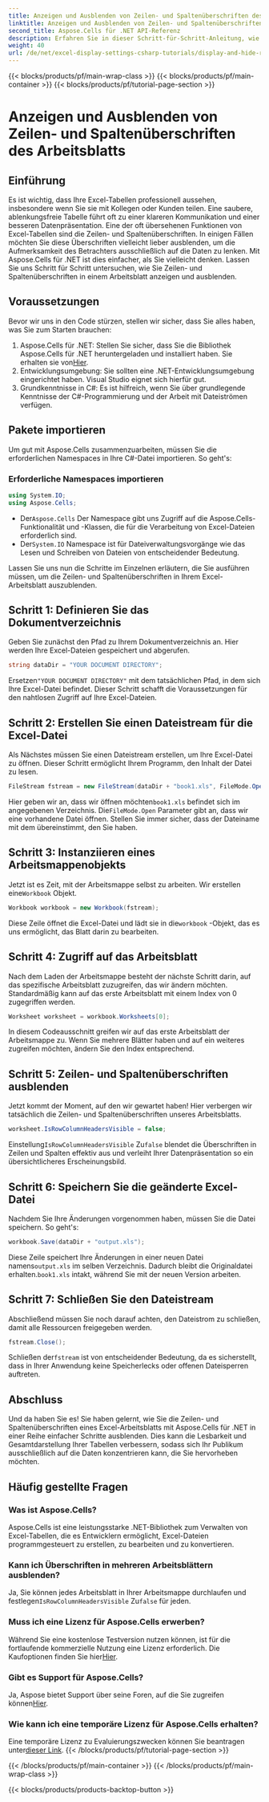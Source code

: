 ```yaml
---
title: Anzeigen und Ausblenden von Zeilen- und Spaltenüberschriften des Arbeitsblatts
linktitle: Anzeigen und Ausblenden von Zeilen- und Spaltenüberschriften des Arbeitsblatts
second_title: Aspose.Cells für .NET API-Referenz
description: Erfahren Sie in dieser Schritt-für-Schritt-Anleitung, wie Sie mit Aspose.Cells für .NET Zeilen- und Spaltenüberschriften in Excel ausblenden.
weight: 40
url: /de/net/excel-display-settings-csharp-tutorials/display-and-hide-row-column-headers-of-worksheet/
---
```


{{< blocks/products/pf/main-wrap-class >}}
{{< blocks/products/pf/main-container >}}
{{< blocks/products/pf/tutorial-page-section >}}

# Anzeigen und Ausblenden von Zeilen- und Spaltenüberschriften des Arbeitsblatts

## Einführung

Es ist wichtig, dass Ihre Excel-Tabellen professionell aussehen, insbesondere wenn Sie sie mit Kollegen oder Kunden teilen. Eine saubere, ablenkungsfreie Tabelle führt oft zu einer klareren Kommunikation und einer besseren Datenpräsentation. Eine der oft übersehenen Funktionen von Excel-Tabellen sind die Zeilen- und Spaltenüberschriften. In einigen Fällen möchten Sie diese Überschriften vielleicht lieber ausblenden, um die Aufmerksamkeit des Betrachters ausschließlich auf die Daten zu lenken. Mit Aspose.Cells für .NET ist dies einfacher, als Sie vielleicht denken. Lassen Sie uns Schritt für Schritt untersuchen, wie Sie Zeilen- und Spaltenüberschriften in einem Arbeitsblatt anzeigen und ausblenden.

## Voraussetzungen

Bevor wir uns in den Code stürzen, stellen wir sicher, dass Sie alles haben, was Sie zum Starten brauchen:

1.  Aspose.Cells für .NET: Stellen Sie sicher, dass Sie die Bibliothek Aspose.Cells für .NET heruntergeladen und installiert haben. Sie erhalten sie von[Hier](https://releases.aspose.com/cells/net/).
2. Entwicklungsumgebung: Sie sollten eine .NET-Entwicklungsumgebung eingerichtet haben. Visual Studio eignet sich hierfür gut.
3. Grundkenntnisse in C#: Es ist hilfreich, wenn Sie über grundlegende Kenntnisse der C#-Programmierung und der Arbeit mit Dateiströmen verfügen.

## Pakete importieren

Um gut mit Aspose.Cells zusammenzuarbeiten, müssen Sie die erforderlichen Namespaces in Ihre C#-Datei importieren. So geht's:

### Erforderliche Namespaces importieren

```csharp
using System.IO;
using Aspose.Cells;
```

-  Der`Aspose.Cells` Der Namespace gibt uns Zugriff auf die Aspose.Cells-Funktionalität und -Klassen, die für die Verarbeitung von Excel-Dateien erforderlich sind.
-  Der`System.IO` Namespace ist für Dateiverwaltungsvorgänge wie das Lesen und Schreiben von Dateien von entscheidender Bedeutung.

Lassen Sie uns nun die Schritte im Einzelnen erläutern, die Sie ausführen müssen, um die Zeilen- und Spaltenüberschriften in Ihrem Excel-Arbeitsblatt auszublenden.

## Schritt 1: Definieren Sie das Dokumentverzeichnis

Geben Sie zunächst den Pfad zu Ihrem Dokumentverzeichnis an. Hier werden Ihre Excel-Dateien gespeichert und abgerufen.

```csharp
string dataDir = "YOUR DOCUMENT DIRECTORY";
```

 Ersetzen`"YOUR DOCUMENT DIRECTORY"` mit dem tatsächlichen Pfad, in dem sich Ihre Excel-Datei befindet. Dieser Schritt schafft die Voraussetzungen für den nahtlosen Zugriff auf Ihre Excel-Dateien.

## Schritt 2: Erstellen Sie einen Dateistream für die Excel-Datei

Als Nächstes müssen Sie einen Dateistream erstellen, um Ihre Excel-Datei zu öffnen. Dieser Schritt ermöglicht Ihrem Programm, den Inhalt der Datei zu lesen.

```csharp
FileStream fstream = new FileStream(dataDir + "book1.xls", FileMode.Open);
```

 Hier geben wir an, dass wir öffnen möchten`book1.xls` befindet sich im angegebenen Verzeichnis. Die`FileMode.Open` Parameter gibt an, dass wir eine vorhandene Datei öffnen. Stellen Sie immer sicher, dass der Dateiname mit dem übereinstimmt, den Sie haben.

## Schritt 3: Instanziieren eines Arbeitsmappenobjekts

 Jetzt ist es Zeit, mit der Arbeitsmappe selbst zu arbeiten. Wir erstellen eine`Workbook` Objekt.

```csharp
Workbook workbook = new Workbook(fstream);
```

 Diese Zeile öffnet die Excel-Datei und lädt sie in die`workbook` -Objekt, das es uns ermöglicht, das Blatt darin zu bearbeiten.

## Schritt 4: Zugriff auf das Arbeitsblatt

Nach dem Laden der Arbeitsmappe besteht der nächste Schritt darin, auf das spezifische Arbeitsblatt zuzugreifen, das wir ändern möchten. Standardmäßig kann auf das erste Arbeitsblatt mit einem Index von 0 zugegriffen werden.

```csharp
Worksheet worksheet = workbook.Worksheets[0];
```

In diesem Codeausschnitt greifen wir auf das erste Arbeitsblatt der Arbeitsmappe zu. Wenn Sie mehrere Blätter haben und auf ein weiteres zugreifen möchten, ändern Sie den Index entsprechend.

## Schritt 5: Zeilen- und Spaltenüberschriften ausblenden

Jetzt kommt der Moment, auf den wir gewartet haben! Hier verbergen wir tatsächlich die Zeilen- und Spaltenüberschriften unseres Arbeitsblatts.

```csharp
worksheet.IsRowColumnHeadersVisible = false;
```

 Einstellung`IsRowColumnHeadersVisible` Zu`false` blendet die Überschriften in Zeilen und Spalten effektiv aus und verleiht Ihrer Datenpräsentation so ein übersichtlicheres Erscheinungsbild.

## Schritt 6: Speichern Sie die geänderte Excel-Datei

Nachdem Sie Ihre Änderungen vorgenommen haben, müssen Sie die Datei speichern. So geht's:

```csharp
workbook.Save(dataDir + "output.xls");
```

 Diese Zeile speichert Ihre Änderungen in einer neuen Datei namens`output.xls` im selben Verzeichnis. Dadurch bleibt die Originaldatei erhalten.`book1.xls` intakt, während Sie mit der neuen Version arbeiten.

## Schritt 7: Schließen Sie den Dateistream

Abschließend müssen Sie noch darauf achten, den Dateistrom zu schließen, damit alle Ressourcen freigegeben werden.

```csharp
fstream.Close();
```

 Schließen der`fstream` ist von entscheidender Bedeutung, da es sicherstellt, dass in Ihrer Anwendung keine Speicherlecks oder offenen Dateisperren auftreten.

## Abschluss

Und da haben Sie es! Sie haben gelernt, wie Sie die Zeilen- und Spaltenüberschriften eines Excel-Arbeitsblatts mit Aspose.Cells für .NET in einer Reihe einfacher Schritte ausblenden. Dies kann die Lesbarkeit und Gesamtdarstellung Ihrer Tabellen verbessern, sodass sich Ihr Publikum ausschließlich auf die Daten konzentrieren kann, die Sie hervorheben möchten.

## Häufig gestellte Fragen

### Was ist Aspose.Cells?  
Aspose.Cells ist eine leistungsstarke .NET-Bibliothek zum Verwalten von Excel-Tabellen, die es Entwicklern ermöglicht, Excel-Dateien programmgesteuert zu erstellen, zu bearbeiten und zu konvertieren.

### Kann ich Überschriften in mehreren Arbeitsblättern ausblenden?  
 Ja, Sie können jedes Arbeitsblatt in Ihrer Arbeitsmappe durchlaufen und festlegen`IsRowColumnHeadersVisible` Zu`false` für jeden.

### Muss ich eine Lizenz für Aspose.Cells erwerben?  
 Während Sie eine kostenlose Testversion nutzen können, ist für die fortlaufende kommerzielle Nutzung eine Lizenz erforderlich. Die Kaufoptionen finden Sie hier[Hier](https://purchase.aspose.com/buy).

### Gibt es Support für Aspose.Cells?  
 Ja, Aspose bietet Support über seine Foren, auf die Sie zugreifen können[Hier](https://forum.aspose.com/c/cells/9).

### Wie kann ich eine temporäre Lizenz für Aspose.Cells erhalten?  
 Eine temporäre Lizenz zu Evaluierungszwecken können Sie beantragen unter[dieser Link](https://purchase.aspose.com/temporary-license/).
{{< /blocks/products/pf/tutorial-page-section >}}

{{< /blocks/products/pf/main-container >}}
{{< /blocks/products/pf/main-wrap-class >}}

{{< blocks/products/products-backtop-button >}}
